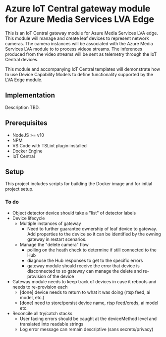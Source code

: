 # Azure IoT Central gateway module for Azure Media Services LVA Edge
This is an IoT Central gateway module for Azure Media Services LVA edge. This module will manage and create leaf devices to represent network cameras. The camera instances will be associated with the Azure Media Services LVA module to to process videoa streams. The inferences produced from the video streams will be sent as telemetry through the IoT Central devices.

This module and accompanying IoT Central templates will demonstrate how to use Device Capability Models to define functionality supported by the LVA Edge module.

## Implementation
Description TBD.

## Prerequisites
* NodeJS >= v10
* NPM
* VS Code with TSLint plugin installed
* Docker Engine
* IoT Central

## Setup
This project includes scripts for building the Docker image and for initial project setup.

### To do
* Object detector device should take a "list" of detector labels
* Device lifecycle
    * Multiple instances of gateway
        - Need to further guarantee ownership of leaf device to gateway. Add properties to the device so it can be identified by the owning gateway in restart scenarios.
    * Manage the "delete camera" flow
        - polling on the heath check to determine if still connected to the Hub
        - diagnose the Hub responses to get to the specific errors
        - gateway module should receive the error that device is disconnected to so gateway can manage the delete and re-provision of the device
* Gateway module needs to keep track of devices in case it reboots and needs to re-provision each
    - [done] device needs to return to what it was doing (rtsp feed, ai model, etc.)
    - [done] need to store/persist device name, rtsp feed/creds, ai model etc.
* Reconcile all try/catch stacks
    - User facing errors should be caught at the deviceMethod level and translated into readable strings
    - Log error message can remain descriptive (sans secrets/privacy)

